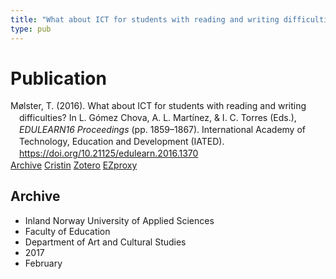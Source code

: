 ```yaml
---
title: "What about ICT for students with reading and writing difficulties?"
type: pub
---
```

<h1>Publication</h1>
<article id="csl-bib-container-HNSAAXMV" class="csl-bib-container">
  <div class="csl-bib-body" style="line-height: 1.35; padding-left: 1em; text-indent:-1em;">
  <div class="csl-entry">M&#xF8;lster, T. (2016). What about ICT for students with reading and writing difficulties? In L. G&#xF3;mez Chova, A. L. Mart&#xED;nez, &amp; I. C. Torres (Eds.), <i>EDULEARN16 Proceedings</i> (pp. 1859&#x2013;1867). International Academy of Technology, Education and Development (IATED). <a href="https://doi.org/10.21125/edulearn.2016.1370">https://doi.org/10.21125/edulearn.2016.1370</a></div>
</div>
  <div class="csl-bib-buttons">
    <a href="#taxonomy-article-HNSAAXMV" class="csl-bib-button">Archive</a>
    <a href="https://app.cristin.no/results/show.jsf?id=1447387" alt="Cristin URL" class="csl-bib-button">Cristin</a>
    <a href="http://zotero.org/groups/5022929/items/HNSAAXMV" alt="Zotero URL" class="csl-bib-button">Zotero</a>
    <a href="http://ezproxy.inn.no/login?url=https://doi.org/10.21125/edulearn.2016.1370" class="csl-bib-button">EZproxy</a>
  </div>
  <div id="csl-bib-meta-container-HNSAAXMV"></div>
</article>
<div id="csl-bib-meta-HNSAAXMV" class="csl-bib-meta">
  <article id="taxonomy-article-HNSAAXMV" class="taxonomy-article">
    <h1>Archive</h1>
    <ul>
      <li>Inland Norway University of Applied Sciences</li>
      <li>Faculty of Education</li>
      <li>Department of Art and Cultural Studies</li>
      <li>2017</li>
      <li>February</li>
    </ul>
  </article>
</div>
